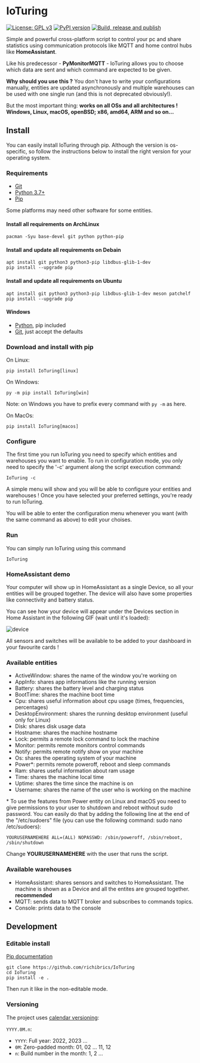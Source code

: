 # IoTuring

[![License: GPL v3](https://img.shields.io/badge/License-GPLv3-blue.svg)](https://www.gnu.org/licenses/gpl-3.0)
[![PyPI version](https://badge.fury.io/py/ioturing.svg)](https://pypi.org/project/IoTuring/)
[![Build, release and publish](https://github.com/richibrics/IoTuring/actions/workflows/build-release-publish-with-vtag.yml/badge.svg)](https://github.com/richibrics/IoTuring/actions/workflows/build-release-publish-with-vtag.yml)

Simple and powerful cross-platform script to control your pc and share statistics using communication protocols like MQTT and home control hubs like **HomeAssistant**.

Like his predecessor - **PyMonitorMQTT** - IoTuring allows you to choose which data are sent and which command are expected to be given. 

**Why should you use this ?** You don't have to write your configurations manually, entities are updated asynchronously and multiple warehouses can be used with one single run (and this is not deprecated obviously!). 

But the most important thing: **works on all OSs and all architectures ! Windows, Linux, macOS, openBSD; x86, amd64, ARM and so on...**

## Install

You can easily install IoTuring through pip. Although the version is os-specific, so follow the instructions below to install the right version for your operating system.

### Requirements

- [Git](https://git-scm.com/)
- [Python 3.7+](https://www.python.org/downloads/)
- [Pip](https://www.makeuseof.com/tag/install-pip-for-python/)

Some platforms may need other software for some entities.

#### Install all requirements on ArchLinux

```shell
pacman -Syu base-devel git python python-pip
```

#### Install and update all requirements on Debain

```shell
apt install git python3 python3-pip libdbus-glib-1-dev
pip install --upgrade pip
```

#### Install and update all requirements on Ubuntu

```
apt install git python3 python3-pip libdbus-glib-1-dev meson patchelf
pip install --upgrade pip
```

#### Windows

- [Python](https://www.python.org/downloads/), pip included
- [Git](https://git-scm.com/download/win), just accept the defaults

### Download and install with pip

On Linux:

```shell
pip install IoTuring[linux]
```

On Windows:

```shell
py -m pip install IoTuring[win]
```

Note: on Windows you have to prefix every command with `py -m` as here.

On MacOs:

```shell
pip install IoTuring[macos]
```

### Configure

The first time you run IoTuring you need to specify which entities and warehouses you want to enable.
To run in configuration mode, you only need to specify the '-c' argument along the script execution command:

```
IoTuring -c
```

A simple menu will show and you will be able to configure your entities and warehouses !
Once you have selected your preferred settings, you're ready to run IoTuring.

You will be able to enter the configuration menu whenever you want (with the same command as above) to edit your choises.

### Run 

You can simply run IoTuring using this command

```
IoTuring
```

### HomeAssistant demo

Your computer will show up in HomeAssistant as a single Device, so all your entities will be grouped together. 
The device will also have some properties like connectivity and battery status.

You can see how your device will appear under the Devices section in Home Assistant in the following GIF (wait until it's loaded):


![device](https://user-images.githubusercontent.com/12238652/187725698-dafceb9c-c746-4a84-9b2c-caf5ea46a802.gif)

All sensors and switches will be available to be added to your dashboard in your favourite cards !

### Available entities

- ActiveWindow: shares the name of the window you're working on
- AppInfo: shares app informations like the running version
- Battery: shares the battery level and charging status
- BootTime: shares the machine boot time
- Cpu: shares useful information about cpu usage (times, frequencies, percentages) 
- DesktopEnvironment: shares the running desktop environment (useful only for Linux)
- Disk: shares disk usage data
- Hostname: shares the machine hostname
- Lock: permits a remote lock command to lock the machine
- Monitor: permits remote monitors control commands
- Notify: permits remote notify show on your machine
- Os: shares the operating system of your machine
- Power*: permits remote poweroff, reboot and sleep commands
- Ram: shares useful information about ram usage
- Time: shares the machine local time
- Uptime: shares the time since the machine is on
- Username: shares the name of the user who is working on the machine

\* To use the features from Power entity on Linux and macOS you need to give permissions to your user to shutdown and reboot without sudo password.
You can easily do that by adding the following line at the end of the "/etc/sudoers" file (you can use the following command: sudo nano /etc/sudoers):

```
YOURUSERNAMEHERE ALL=(ALL) NOPASSWD: /sbin/poweroff, /sbin/reboot, /sbin/shutdown
```

Change **YOURUSERNAMEHERE** with the user that runs the script.

### Available warehouses

- HomeAssistant: shares sensors and switches to HomeAssistant. The machine is shown as a Device and all the entites are grouped together. **recommended**
- MQTT: sends data to MQTT broker and subscribes to commands topics.
- Console: prints data to the console


## Development

### Editable install

[Pip documentation](https://pip.pypa.io/en/stable/topics/local-project-installs/)

```shell
git clone https://github.com/richibrics/IoTuring
cd IoTuring
pip install -e .
```

Then run it like in the non-editable mode.

### Versioning

The project uses [calendar versioning](https://calver.org/):

`YYYY.0M.n`:

- `YYYY`: Full year: 2022, 2023 ...
- `0M`: Zero-padded month: 01, 02 ... 11, 12
- `n`: Build number in the month: 1, 2 ...
